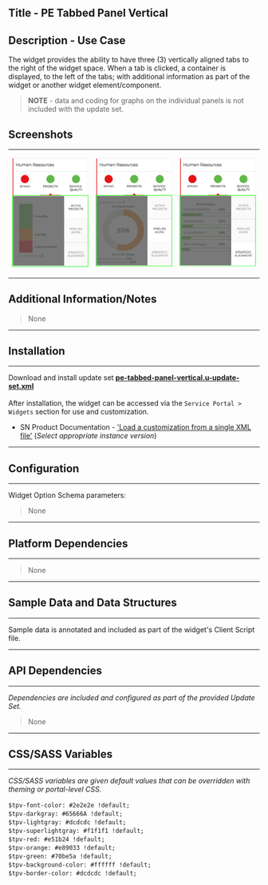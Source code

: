 ## Title - PE Tabbed Panel Vertical 

## Description - Use Case

The widget provides the ability to have three (3) vertically aligned tabs to the right of the widget space.
When a tab is clicked, a container is displayed, to the left of the tabs; with additional information as part of the widget or another widget element/component.

> **NOTE** - data and coding for graphs on the individual panels is not included with the update set.

## Screenshots
<table><tr style='vertical-align:top'><td>

![](../images/pe-tabbed-panel-vertical-1.png)
</td><td>

![](../images/pe-tabbed-panel-vertical-2.png)
</td><td>

![](../images/pe-tabbed-panel-vertical-3.png)
</td></tr></table>

## Additional Information/Notes 
> None
---
## Installation
---
Download and install update set **[pe-tabbed-panel-vertical.u-update-set.xml](pe-tabbed-panel-vertical.u-update-set.xml)** <br/><br/>
After installation, the widget can be accessed via the `Service Portal > Widgets` section for use and customization.<br/>
* SN Product Documentation - ['Load a customization from a single XML file'](https://docs.servicenow.com/search?q=Load+a+customization+from+a+single+XML+file)   (<i>Select appropriate instance version</i>)
---
## Configuration
---
Widget Option Schema parameters:
> None
---
## Platform Dependencies
---
> None
---
## Sample Data and Data Structures
---
Sample data is annotated and included as part of the widget's Client Script file.

---
## API Dependencies
---
<i>Dependencies are included and configured as part of the provided Update Set.</i>
> None
---
## CSS/SASS Variables
---
_CSS/SASS variables are given default values that can be overridden with theming or portal-level CSS._

`$tpv-font-color: #2e2e2e !default;`<br/>
`$tpv-darkgray: #65666A !default;`<br/>
`$tpv-lightgray: #dcdcdc !default;`<br/>
`$tpv-superlightgray: #f1f1f1 !default;`<br/>
`$tpv-red: #e51b24 !default;`<br/>
`$tpv-orange: #e89033 !default;`<br/>
`$tpv-green: #70be5a !default;`<br/>
`$tpv-background-color: #ffffff !default;`<br/>
`$tpv-border-color: #dcdcdc !default;`<br/>